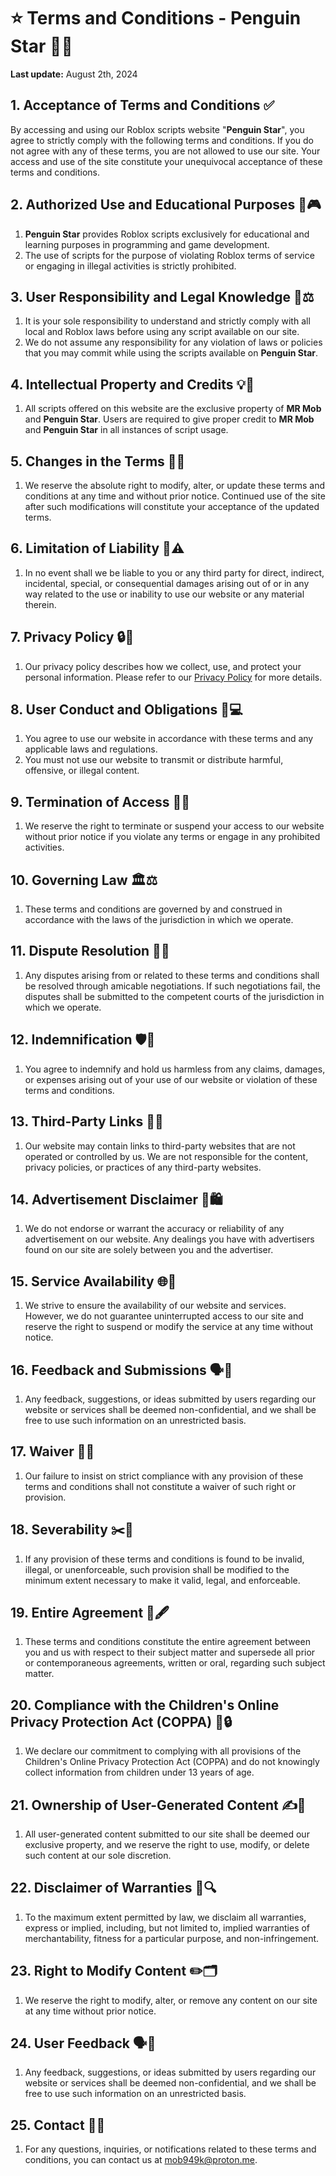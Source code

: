 # ⭐ Terms and Conditions - **Penguin Star** 🐧✨
**Last update:** August 2th, 2024

## 1. Acceptance of Terms and Conditions ✅
By accessing and using our Roblox scripts website "**Penguin Star**", you agree to strictly comply with the following terms and conditions. If you do not agree with any of these terms, you are not allowed to use our site. Your access and use of the site constitute your unequivocal acceptance of these terms and conditions.

## 2. Authorized Use and Educational Purposes 📘🎮
1. **Penguin Star** provides Roblox scripts exclusively for educational and learning purposes in programming and game development.
2. The use of scripts for the purpose of violating Roblox terms of service or engaging in illegal activities is strictly prohibited.

## 3. User Responsibility and Legal Knowledge 🧐⚖️
1. It is your sole responsibility to understand and strictly comply with all local and Roblox laws before using any script available on our site.
2. We do not assume any responsibility for any violation of laws or policies that you may commit while using the scripts available on **Penguin Star**.

## 4. Intellectual Property and Credits 💡📜
1. All scripts offered on this website are the exclusive property of **MR Mob** and **Penguin Star**. Users are required to give proper credit to **MR Mob** and **Penguin Star** in all instances of script usage.

## 5. Changes in the Terms 🔄📅
1. We reserve the absolute right to modify, alter, or update these terms and conditions at any time and without prior notice. Continued use of the site after such modifications will constitute your acceptance of the updated terms.

## 6. Limitation of Liability 🚫⚠️
1. In no event shall we be liable to you or any third party for direct, indirect, incidental, special, or consequential damages arising out of or in any way related to the use or inability to use our website or any material therein.

## 7. Privacy Policy 🔒📄
1. Our privacy policy describes how we collect, use, and protect your personal information. Please refer to our [Privacy Policy](#) for more details.

## 8. User Conduct and Obligations 📝💻
1. You agree to use our website in accordance with these terms and any applicable laws and regulations.
2. You must not use our website to transmit or distribute harmful, offensive, or illegal content.

## 9. Termination of Access 🚫🔑
1. We reserve the right to terminate or suspend your access to our website without prior notice if you violate any terms or engage in any prohibited activities.

## 10. Governing Law 🏛️⚖️
1. These terms and conditions are governed by and construed in accordance with the laws of the jurisdiction in which we operate.

## 11. Dispute Resolution 📝🤝
1. Any disputes arising from or related to these terms and conditions shall be resolved through amicable negotiations. If such negotiations fail, the disputes shall be submitted to the competent courts of the jurisdiction in which we operate.

## 12. Indemnification 🛡️📜
1. You agree to indemnify and hold us harmless from any claims, damages, or expenses arising out of your use of our website or violation of these terms and conditions.

## 13. Third-Party Links 🔗🌐
1. Our website may contain links to third-party websites that are not operated or controlled by us. We are not responsible for the content, privacy policies, or practices of any third-party websites.

## 14. Advertisement Disclaimer 🚫🛍️
1. We do not endorse or warrant the accuracy or reliability of any advertisement on our website. Any dealings you have with advertisers found on our site are solely between you and the advertiser.

## 15. Service Availability 🌐📅
1. We strive to ensure the availability of our website and services. However, we do not guarantee uninterrupted access to our site and reserve the right to suspend or modify the service at any time without notice.

## 16. Feedback and Submissions 🗣️📝
1. Any feedback, suggestions, or ideas submitted by users regarding our website or services shall be deemed non-confidential, and we shall be free to use such information on an unrestricted basis.

## 17. Waiver 🚫📜
1. Our failure to insist on strict compliance with any provision of these terms and conditions shall not constitute a waiver of such right or provision.

## 18. Severability ✂️📄
1. If any provision of these terms and conditions is found to be invalid, illegal, or unenforceable, such provision shall be modified to the minimum extent necessary to make it valid, legal, and enforceable.

## 19. Entire Agreement 📜🖋️
1. These terms and conditions constitute the entire agreement between you and us with respect to their subject matter and supersede all prior or contemporaneous agreements, written or oral, regarding such subject matter.

## 20. Compliance with the Children's Online Privacy Protection Act (COPPA) 🧒🔒
1. We declare our commitment to complying with all provisions of the Children's Online Privacy Protection Act (COPPA) and do not knowingly collect information from children under 13 years of age.

## 21. Ownership of User-Generated Content ✍️🔐
1. All user-generated content submitted to our site shall be deemed our exclusive property, and we reserve the right to use, modify, or delete such content at our sole discretion.

## 22. Disclaimer of Warranties 🚫🔍
1. To the maximum extent permitted by law, we disclaim all warranties, express or implied, including, but not limited to, implied warranties of merchantability, fitness for a particular purpose, and non-infringement.

## 23. Right to Modify Content ✏️🗂️
1. We reserve the right to modify, alter, or remove any content on our site at any time without prior notice.

## 24. User Feedback 🗣️📝
1. Any feedback, suggestions, or ideas submitted by users regarding our website or services shall be deemed non-confidential, and we shall be free to use such information on an unrestricted basis.

## 25. Contact 📧📞
1. For any questions, inquiries, or notifications related to these terms and conditions, you can contact us at [mob949k@proton.me](mailto:mob949k@proton.me).
